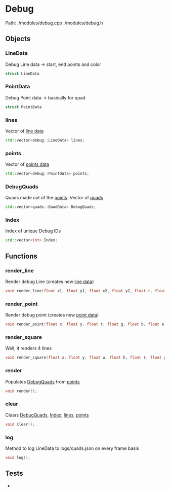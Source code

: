 # Debug
Path: ./modules/debug.cpp   ./modules/debug.h


## Objects


### LineData
Debug Line data -> start, end points and color
```c++
struct LineData
```

### PointData
Debug Point data -> basically for quad
```c++
struct PointData
```

### lines
Vector of [line data](debug.md#LineData)
```c++
std::vector<debug::LineData> lines;
```

### points
Vector of [points data](debug.md#PointData)
```c++
std::vector<debug::PointData> points;
```

### DebugQuads
Quads made out of the [points](debug.md#points). Vector of [quads](quads.md#QuadData)
```c++
std::vector<quads::QuadData> DebugQuads;
```
### Index
Index of unique Debug IDs
```c++
std::vector<int> Index;
```



## Functions
### render_line
Render debug Line (creates new [line data](debug.md#LineData))
```c++
void render_line(float x1, float y1, float x2, float y2, float r, float g, float b, float a);

```

### render_point
Render debug point (creates new [point data](debug.md#PointData))
```c++
void render_point(float x, float y, float r, float g, float b, float a);
```

### render_square
Well, it renders 4 lines
```c++
void render_square(float x, float y, float w, float h, float r, float g, float b, float a);

```


### render
Populates [DebugQuads](debug.md#DebugQuads) from [points](debug.md#points)
```c++
void render();
```

### clear
Clears [DebugQuads](debug.md#DebugQuads), [Index](debug.md#Index), [lines](debug.md#lines), [points](debug.md#points)
```c++
void clear();
```

### log
Method to log LineData to logs/quads.json on every frame basis
```c++
void log();
```


## Tests
- 
